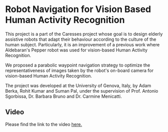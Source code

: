 # Robot Navigation for Vision Based Human Activity Recognition
This project is a part of the Caresses project whose goal is to design elderly assistive robots that adapt their behaviour according to the culture of the human subject. Particularly, it is an improvement of a previous work where Aldebaran's Pepper robot was used for vision-based Human Activity Recognition.

We proposed a parabolic waypoint navigation strategy to optimize the representativeness of images taken by the robot's on-board camera for vision-based Human Activity Recognition.

The project was developed at the University of Genova, Italy, by Adam Berka, Rohit Kumar and Suman Pal, under the supervision of Prof. Antonio Sgorbissa, Dr. Barbara Bruno and Dr. Carmine Menicatti.

## Video
Please find the link to the video [here.](https://www.youtube.com/watch?v=l8S-gwiYPZk&feature=youtu.be)

